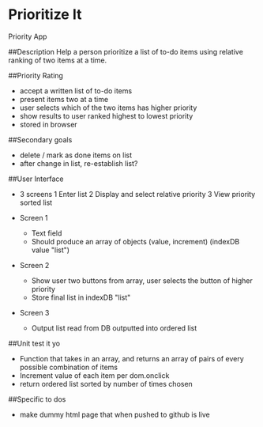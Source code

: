 # Prioritize It
 Priority App

##Description
Help a person prioritize a list of to-do items using relative ranking of two items at a time.

##Priority Rating
- accept a written list of to-do items
- present items two at a time
- user selects which of the two items has higher priority
- show results to user ranked highest to lowest priority
- stored in browser 

##Secondary goals
- delete / mark as done items on list
- after change in list, re-establish list?

##User Interface
- 3 screens
	1 Enter list
	2 Display and select relative priority
	3 View priority sorted list

- Screen 1
	- Text field
	- Should produce an array of objects (value, increment) (indexDB value "list")

- Screen 2
	- Show user two buttons from array, user selects the button of higher priority
	- Store final list in indexDB "list"

- Screen 3 
	- Output list read from DB outputted into ordered list

##Unit test it yo
- Function that takes in an array, and returns an array of pairs of every possible combination of items
- Increment value of each item per dom.onclick
- return ordered list sorted by number of times chosen 

##Specific to dos
- make dummy html page that when pushed to github is live 
